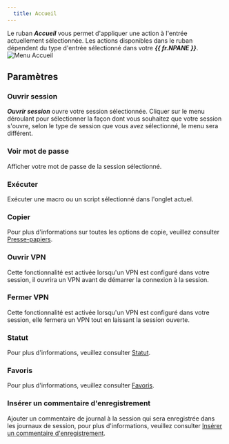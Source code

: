 ```yaml
---
  title: Accueil
---
```

Le ruban ***Accueil*** vous permet d'appliquer une action à l'entrée actuellement sélectionnée. Les actions disponibles dans le ruban dépendent du type d'entrée sélectionné dans votre ***{{ fr.NPANE }}***.  
![Menu Accueil](https://webdevolutions.azureedge.net/docs/fr/rdm/mac/clip4041.png) 

## Paramètres 

### Ouvrir session 

***Ouvrir session*** ouvre votre session sélectionnée. Cliquer sur le menu déroulant pour sélectionner la façon dont vous souhaitez que votre session s'ouvre, selon le type de session que vous avez sélectionné, le menu sera différent. 

### Voir mot de passe 

Afficher votre mot de passe de la session sélectionné. 

### Exécuter 

Exécuter une macro ou un script sélectionné dans l'onglet actuel. 

### Copier 

Pour plus d'informations sur toutes les options de copie, veuillez consulter [Presse-papiers](/fr/rdm/mac/commands/home/clipboard/). 

### Ouvrir VPN 

Cette fonctionnalité est activée lorsqu'un VPN est configuré dans votre session, il ouvrira un VPN avant de démarrer la connexion à la session. 

### Fermer VPN 

Cette fonctionnalité est activée lorsqu'un VPN est configuré dans votre session, elle fermera un VPN tout en laissant la session ouverte. 

### Statut 

Pour plus d'informations, veuillez consulter [Statut](/fr/rdm/mac/commands/home/status/). 

### Favoris 

Pour plus d'informations, veuillez consulter [Favoris](/fr/rdm/mac/commands/home/favorite/). 

### Insérer un commentaire d'enregistrement 

Ajouter un commentaire de journal à la session qui sera enregistrée dans les journaux de session, pour plus d'informations, veuillez consulter [Insérer un commentaire d'enregistrement](/fr/rdm/mac/commands/home/insert-log-comment/). 
